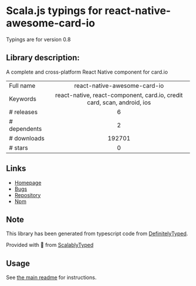 
# Scala.js typings for react-native-awesome-card-io

Typings are for version 0.8

## Library description:
A complete and cross-platform React Native component for card.io

|                    |                 |
| ------------------ | :-------------: |
| Full name          | react-native-awesome-card-io |
| Keywords           | react-native, react-component, card.io, credit card, scan, android, ios |
| # releases         | 6 |
| # dependents       | 2 |
| # downloads        | 192701 |
| # stars            | 0 |

## Links
- [Homepage](https://github.com/Kerumen/react-native-awesome-card-io)
- [Bugs](https://github.com/Kerumen/react-native-awesome-card-io/issues)
- [Repository](https://github.com/Kerumen/react-native-awesome-card-io)
- [Npm](https://www.npmjs.com/package/react-native-awesome-card-io)
    


## Note
This library has been generated from typescript code from [DefinitelyTyped](https://definitelytyped.org).

Provided with :purple_heart: from [ScalablyTyped](https://github.com/oyvindberg/ScalablyTyped)

## Usage
See [the main readme](../../readme.md) for instructions.


